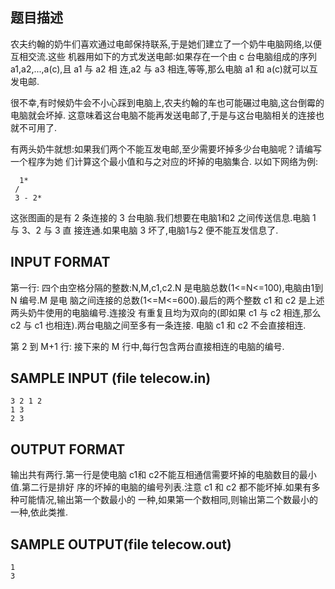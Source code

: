 ## 题目描述

农夫约翰的奶牛们喜欢通过电邮保持联系,于是她们建立了一个奶牛电脑网络,以便互相交流.这些
机器用如下的方式发送电邮:如果存在一个由 c 台电脑组成的序列 a1,a2,...,a(c),且 a1 与 a2 相
连,a2 与 a3 相连,等等,那么电脑 a1 和 a(c)就可以互发电邮.

很不幸,有时候奶牛会不小心踩到电脑上,农夫约翰的车也可能碾过电脑,这台倒霉的电脑就会坏掉.
这意味着这台电脑不能再发送电邮了,于是与这台电脑相关的连接也就不可用了.

有两头奶牛就想:如果我们两个不能互发电邮,至少需要坏掉多少台电脑呢？请编写一个程序为她
们计算这个最小值和与之对应的坏掉的电脑集合.
以如下网络为例:


```
  1*
 /
 3 - 2*
```

这张图画的是有 2 条连接的 3 台电脑.我们想要在电脑1和2 之间传送信息.电脑 1 与 3、2 与 3 直
接连通.如果电脑 3 坏了,电脑1与2 便不能互发信息了.

## INPUT FORMAT

第一行: 四个由空格分隔的整数:N,M,c1,c2.N 是电脑总数(1<=N<=100),电脑由1到N 编号.M 是电 脑之间连接的总数(1<=M<=600).最后的两个整数 c1 和 c2 是上述两头奶牛使用的电脑编号.连接没
有重复且均为双向的(即如果 c1 与 c2 相连,那么 c2 与 c1 也相连).两台电脑之间至多有一条连接.
电脑 c1 和 c2 不会直接相连.

第 2 到 M+1 行: 接下来的 M 行中,每行包含两台直接相连的电脑的编号.

## SAMPLE INPUT (file telecow.in)
```
3 2 1 2
1 3
2 3
```

## OUTPUT FORMAT

输出共有两行.第一行是使电脑 c1和 c2不能互相通信需要坏掉的电脑数目的最小值.第二行是排好 序的坏掉的电脑的编号列表.注意 c1 和 c2 都不能坏掉.如果有多种可能情况,输出第一个数最小的
一种,如果第一个数相同,则输出第二个数最小的一种,依此类推.

## SAMPLE OUTPUT(file telecow.out)

```
1
3 
```
